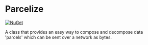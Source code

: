 # Parcelize
[![NuGet](https://img.shields.io/nuget/v/Parcelize?color=%2327ae60)](https://www.nuget.org/packages/Parcelize/)

A class that provides an easy way to compose and decompose data 'parcels' which can be sent over a network as bytes.
